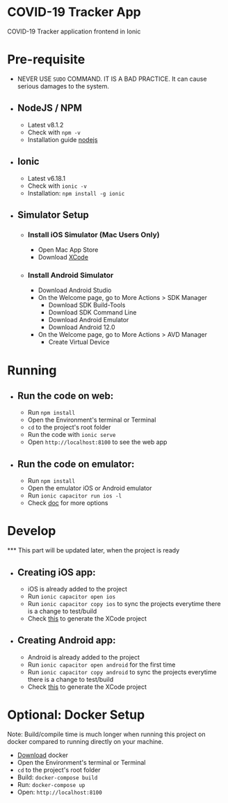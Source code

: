 # COVID-19 Tracker App
COVID-19 Tracker application frontend in Ionic

# Pre-requisite

- NEVER USE `SUDO` COMMAND. IT IS A BAD PRACTICE. It can cause serious damages to the system.
- NodeJS / NPM
  - 
    - Latest v8.1.2
    - Check with `npm -v`
    - Installation guide [nodejs](https://nodejs.org/en/download/)
- Ionic
  - 
    - Latest v6.18.1
    - Check with `ionic -v`
    - Installation: `npm install -g ionic`
- Simulator Setup
  - 
    - ### Install iOS Simulator (Mac Users Only)
      - Open Mac App Store
      - Download [XCode](https://apps.apple.com/us/app/xcode/id497799835?mt=12)
    - ### Install Android Simulator
      - Download Android Studio
      - On the Welcome page, go to More Actions > SDK Manager
        - Download SDK Build-Tools
        - Download SDK Command Line
        - Download Android Emulator
        - Download Android 12.0
      - On the Welcome page, go to More Actions > AVD Manager
        - Create Virtual Device

# Running
- Run the code on web:
  - 
    - Run `npm install`
    - Open the Environment's terminal or Terminal
    - `cd` to the project's root folder
    - Run the code with `ionic serve`
    - Open `http://localhost:8100` to see the web app
- Run the code on emulator:
  - 
    - Run `npm install`
    - Open the emulator iOS or Android emulator
    - Run `ionic capacitor run ios -l`
    - Check [doc](https://ionicframework.com/docs/cli/commands/capacitor-run) for more options
  
# Develop
*** This part will be updated later, when the project is ready
- Creating iOS app:
  - 
    - iOS is already added to the project
    - Run `ionic capacitor open ios`
    - Run `ionic capacitor copy ios` to sync the projects everytime there is a change to test/build
    - Check [this](https://ionicframework.com/docs/developing/ios) to generate the XCode project
- Creating Android app:
  - 
    - Android is already added to the project
    - Run `ionic capacitor open android` for the first time
    - Run `ionic capacitor copy android` to sync the projects everytime there is a change to test/build
    - Check [this](https://ionicframework.com/docs/developing/android) to generate the XCode project

# Optional: Docker Setup
Note: Build/compile time is much longer when running this project on docker compared to running directly on your machine.
- [Download](https://docs.docker.com/get-docker) docker
- Open the Environment's terminal or Terminal
- `cd` to the project's root folder
- Build: `docker-compose build`
- Run: `docker-compose up`
- Open: `http://localhost:8100`